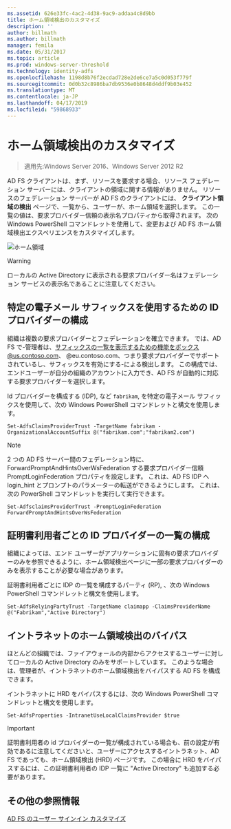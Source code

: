 ```yaml
---
ms.assetid: 626e33fc-4ac2-4d38-9ac9-addaa4c8d9bb
title: ホーム領域検出のカスタマイズ
description: ''
author: billmath
ms.author: billmath
manager: femila
ms.date: 05/31/2017
ms.topic: article
ms.prod: windows-server-threshold
ms.technology: identity-adfs
ms.openlocfilehash: 1198d8b76f2ecdad728e2de6ce7a5c0d053f779f
ms.sourcegitcommit: 0d0b32c8986ba7db9536e0b8648d4ddf9b03e452
ms.translationtype: MT
ms.contentlocale: ja-JP
ms.lasthandoff: 04/17/2019
ms.locfileid: "59868933"
---
```

# <a name="home-realm-discovery-customization"></a>ホーム領域検出のカスタマイズ

>適用先:Windows Server 2016、Windows Server 2012 R2

AD FS クライアントは、まず、リソースを要求する場合、リソース フェデレーション サーバーには、クライアントの領域に関する情報がありません。 リソースのフェデレーション サーバーが AD FS のクライアントには、 **クライアント領域の検出**  ページで、一覧から、ユーザーが、ホーム領域を選択します。 この一覧の値は、要求プロバイダー信頼の表示名プロパティから取得されます。 次の Windows PowerShell コマンドレットを使用して、変更および AD FS ホーム領域検出エクスペリエンスをカスタマイズします。  
  
![ホーム領域](media/AD-FS-user-sign-in-customization/ADFS_Blue_Custom4.png)  
  
> [!WARNING]  
> ローカルの Active Directory に表示される要求プロバイダー名はフェデレーション サービスの表示名であることに注意してください。  
  



## <a name="configure-identity-provider-to-use-certain-email-suffixes"></a>特定の電子メール サフィックスを使用するための ID プロバイダーの構成  
組織は複数の要求プロバイダーとフェデレーションを確立できます。 では、AD FS で\-管理者は、サフィックスの一覧を表示するための機能をボックス@us.contoso.com、 @eu.contoso.com、つまり要求プロバイダーでサポートされているし、サフィックスを有効にする\-による検出します。 この構成では、エンドユーザーが自分の組織のアカウントに入力でき、AD FS が自動的に対応する要求プロバイダーを選択します。  
  
Id プロバイダーを構成する \(IDP\), など `fabrikam`, を特定の電子メール サフィックスを使用して、次の Windows PowerShell コマンドレットと構文を使用します。  
  

`Set-AdfsClaimsProviderTrust -TargetName fabrikam -OrganizationalAccountSuffix @("fabrikam.com";"fabrikam2.com") ` 
 
>[!NOTE]
> 2 つの AD FS サーバー間のフェデレーション時に、ForwardPromptAndHintsOverWsFederation する要求プロバイダー信頼 PromptLoginFederation プロパティを設定します。  これは、AD FS IDP へ login_hint とプロンプトのパラメーターの転送ができるようにします。  これは、次の PowerShell コマンドレットを実行して実行できます。
>
>`Set-AdfsclaimsProviderTrust -PromptLoginFederation ForwardPromptAndHintsOverWsFederation`

## <a name="configure-an-identity-provider-list-per-relying-party"></a>証明書利用者ごとの ID プロバイダーの一覧の構成  
組織によっては、エンド ユーザーがアプリケーションに固有の要求プロバイダーのみを参照できるように、ホーム領域検出ページに一部の要求プロバイダーのみを表示することが必要な場合があります。  
  
証明書利用者ごとに IDP の一覧を構成するパーティ \(RP\), 、次の Windows PowerShell コマンドレットと構文を使用します。  
  
 
`Set-AdfsRelyingPartyTrust -TargetName claimapp -ClaimsProviderName @("Fabrikam","Active Directory") ` 

  
## <a name="bypass-home-realm-discovery-for-the-intranet"></a>イントラネットのホーム領域検出のバイパス  
ほとんどの組織では、ファイアウォールの内部からアクセスするユーザーに対してローカルの Active Directory のみをサポートしています。 このような場合は、管理者が、イントラネットのホーム領域検出をバイパスする AD FS を構成できます。  
  
イントラネットに HRD をバイパスするには、次の Windows PowerShell コマンドレットと構文を使用します。  
  

`Set-AdfsProperties -IntranetUseLocalClaimsProvider $true ` 
 
  
> [!IMPORTANT]  
> 証明書利用者の id プロバイダーの一覧が構成されている場合も、前の設定が有効であるに注意してくださいと、ユーザーにアクセスするイントラネット、AD FS であっても、ホーム領域検出 \(HRD\) ページです。 この場合に HRD をバイパスするには、この証明書利用者の IDP 一覧に "Active Directory" も追加する必要があります。  

## <a name="additional-references"></a>その他の参照情報 
[AD FS のユーザー サインイン カスタマイズ](AD-FS-user-sign-in-customization.md)  
